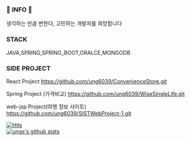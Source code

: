 
### 👋 INFO 👋
생각하는 만큼 변한다, 고민하는 개발자를 희망합니다
### STACK
JAVA,SPRING,SPRING_BOOT,ORALCE,MONGODB
### SIDE PROJECT
React Project
https://github.com/ung6039/ConvenienceStore.git

Spring Project (가격비교)
https://github.com/ung6039/WiseSingleLife.git

web-jsp Project(여행 정보 사이트)
https://github.com/ung6039/SISTWebProject-1.git

[![Hits](https://hits.seeyoufarm.com/api/count/incr/badge.svg?url=https%3A%2F%2Fgithub.com%2Fgjbae1212%2Fhit-counter)](https://hits.seeyoufarm.com)    
[![ungs's github stats](https://github-readme-stats.vercel.app/api?username=ung6039&show_icons=true)](https://github.com/anuraghazra/github-readme-stats)
                
